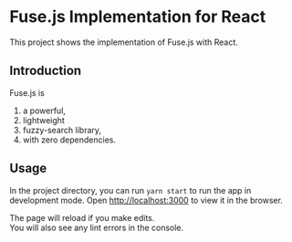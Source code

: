 # Fuse.js Implementation for React

This project shows the implementation of Fuse.js with React. 

## Introduction 

Fuse.js is
1. a powerful, 
2. lightweight 
3. fuzzy-search library,
4. with zero dependencies.

## Usage

In the project directory, you can run `yarn start` to run the app in development mode.
Open [http://localhost:3000](http://localhost:3000) to view it in the browser.

The page will reload if you make edits.\
You will also see any lint errors in the console.
